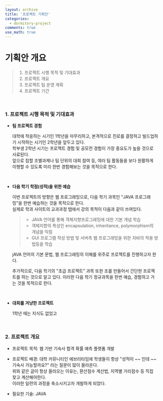 ```yaml
---
layout: archive
title: '프로젝트 기획안'
categories:
  - dormitory-project
comments: true
use_math: true
---
```


# 기획안 개요
> 1. 프로젝트 시행 목적 및 기대효과
> 2. 프로젝트 개요
> 3. 프로젝트 팀 운영 계획
> 4. 프로젝트 기간

<br>

### 1. 프로젝트 시행 목적 및 기대효과

- **팀 프로젝트 경험**  

  대학에 적응하는 시기인 1학년을 마무리하고, 본격적으로 진로를 결정하고 빌드업하기 시작하는 시기인 2학년을 앞두고 있다.  
  학부생 2학년 시기는 프로젝트 경험 및 공모전 경험이 가장 중요도가 높을 것으로 사료된다.   
  앞으로 접할 조별과제나 팀 단위의 대회 참여 등, 여러 팀 활동들을 보다 원활하게 이행할 수 있도록 미리 한번 경험해보는 것을 목적으로 한다.

<br>

- **다음 학기 학점(성적)을 위한 예습**  

  이번 프로젝트의 방향은 웹 프로그래밍으로, 다음 학기 과목인 "JAVA 프로그래밍"을 한번 예습하는 것을 목적으로 한다.  
  실제로 학과 사이트의 교과과정 탭에서 강의 목적이 다음과 같이 쓰여있다. 

  > - JAVA 언어를 통해 객체지향프로그래밍에 대한 기본 개념 학습
  > - 객체지향의 특성인 encapsulation, inheritance, polymorphism의 개념을 익힘
  > - GUI 프로그램 작성 방법 및 서버측 웹 프로그래밍을 위한 자바의 적용 방법등을 학습  

  jAVA 언어의 기본 문법, 웹 프로그래밍의 이해를 위주로 프로젝트를 진행하고자 한다.  

  추가적으로, 다음 학기의 "초급 프로젝트" 과목 또한 조를 만들어서 간단한 프로젝트를 하는 것으로 알고 있다. 이러한 다음 학기 정규과목을 한번 예습, 경험하고 가는 것을 목적으로 한다.

<br>

- **대회를 겨냥한 프로젝트**  
  
  1학년 때는 지식도 없었고
 

<br>

### 2. 프로젝트 개요

- 프로젝트 목적: 웹 기반 기숙사 합격 확률 예측 플랫폼 개발

- 프로젝트 배경: 대학 커뮤니티인 에브리타임에 학생들이 항상 "성적이 ~~ 인데 ~~기숙사 가능할까요?" 라는 질문이 많이 올라온다.  
위와 같은 글이 항상 올라오는 이유는, 환산점수 계산법, 지역별 거리점수 등 직접 찾고 계산해야한다.  
이러한 일련의 과정을 축소시키고자 개발하게 되었다.  

- 필요한 기술: JAVA 